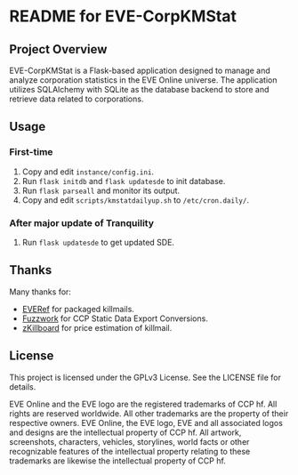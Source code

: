 # README for EVE-CorpKMStat

## Project Overview

EVE-CorpKMStat is a Flask-based application designed to manage and analyze corporation statistics in the EVE Online universe. The application utilizes SQLAlchemy with SQLite as the database backend to store and retrieve data related to corporations.

## Usage

### First-time

1. Copy and edit ```instance/config.ini```.
1. Run ```flask initdb``` and ```flask updatesde``` to init database.
1. Run ```flask parseall``` and monitor its output.
3. Copy and edit ```scripts/kmstatdailyup.sh``` to ```/etc/cron.daily/```.

### After major update of Tranquility

1. Run ```flask updatesde``` to get updated SDE.

## Thanks

Many thanks for:
* [EVERef](https://everef.net) for packaged killmails.
* [Fuzzwork](https://www.fuzzwork.co.uk/) for CCP Static Data Export Conversions.
* [zKillboard](https://zkillboard.com/) for price estimation of killmail.

## License

This project is licensed under the GPLv3 License. See the LICENSE file for details.

EVE Online and the EVE logo are the registered trademarks of CCP hf. All rights are reserved worldwide. All other trademarks are the property of their respective owners. EVE Online, the EVE logo, EVE and all associated logos and designs are the intellectual property of CCP hf. All artwork, screenshots, characters, vehicles, storylines, world facts or other recognizable features of the intellectual property relating to these trademarks are likewise the intellectual property of CCP hf.
